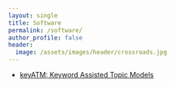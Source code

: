 ```yaml
---
layout: single
title: Software 
permalink: /software/
author_profile: false
header:
  image: /assets/images/header/crossroads.jpg
---
```


* [keyATM: Keyword Assisted Topic Models](https://keyatm.github.io/keyATM/)
